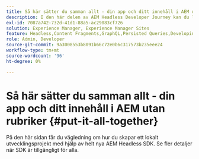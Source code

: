 ```yaml
---
title: Så här sätter du samman allt - din app och ditt innehåll i AEM utan rubriker
description: I den här delen av AEM Headless Developer Journey kan du lära dig hur du tar ditt AEM-projekt, inklusive innehållsfragment, dina GraphQL-samtal, dina REST API-anrop och programmet, och förbereder det för publicering.
exl-id: 7087a742-732d-41d1-88a5-ac29083cf726
solution: Experience Manager, Experience Manager Sites
feature: Headless,Content Fragments,GraphQL,Persisted Queries,Developing
role: Admin, Developer
source-git-commit: 9a3008553b8091b66c72e0b6c317573b235eee24
workflow-type: tm+mt
source-wordcount: '96'
ht-degree: 0%

---
```


# Så här sätter du samman allt - din app och ditt innehåll i AEM utan rubriker {#put-it-all-together}

På den här sidan får du vägledning om hur du skapar ett lokalt utvecklingsprojekt med hjälp av helt nya AEM Headless SDK. Se fler detaljer när SDK är tillgängligt för alla.
